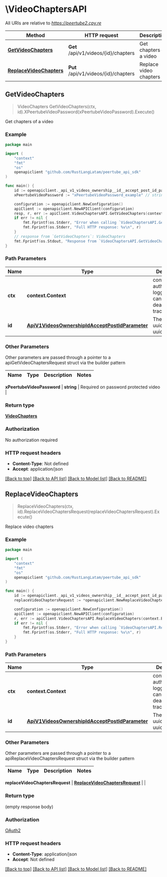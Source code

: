 # \VideoChaptersAPI

All URIs are relative to *https://peertube2.cpy.re*

Method | HTTP request | Description
------------- | ------------- | -------------
[**GetVideoChapters**](VideoChaptersAPI.md#GetVideoChapters) | **Get** /api/v1/videos/{id}/chapters | Get chapters of a video
[**ReplaceVideoChapters**](VideoChaptersAPI.md#ReplaceVideoChapters) | **Put** /api/v1/videos/{id}/chapters | Replace video chapters



## GetVideoChapters

> VideoChapters GetVideoChapters(ctx, id).XPeertubeVideoPassword(xPeertubeVideoPassword).Execute()

Get chapters of a video



### Example

```go
package main

import (
	"context"
	"fmt"
	"os"
	openapiclient "github.com/RustLangLatam/peertube_api_sdk"
)

func main() {
	id := openapiclient._api_v1_videos_ownership__id__accept_post_id_parameter{Int32: new(int32)} // ApiV1VideosOwnershipIdAcceptPostIdParameter | The object id, uuid or short uuid
	xPeertubeVideoPassword := "xPeertubeVideoPassword_example" // string | Required on password protected video (optional)

	configuration := openapiclient.NewConfiguration()
	apiClient := openapiclient.NewAPIClient(configuration)
	resp, r, err := apiClient.VideoChaptersAPI.GetVideoChapters(context.Background(), id).XPeertubeVideoPassword(xPeertubeVideoPassword).Execute()
	if err != nil {
		fmt.Fprintf(os.Stderr, "Error when calling `VideoChaptersAPI.GetVideoChapters``: %v\n", err)
		fmt.Fprintf(os.Stderr, "Full HTTP response: %v\n", r)
	}
	// response from `GetVideoChapters`: VideoChapters
	fmt.Fprintf(os.Stdout, "Response from `VideoChaptersAPI.GetVideoChapters`: %v\n", resp)
}
```

### Path Parameters


Name | Type | Description  | Notes
------------- | ------------- | ------------- | -------------
**ctx** | **context.Context** | context for authentication, logging, cancellation, deadlines, tracing, etc.
**id** | [**ApiV1VideosOwnershipIdAcceptPostIdParameter**](.md) | The object id, uuid or short uuid | 

### Other Parameters

Other parameters are passed through a pointer to a apiGetVideoChaptersRequest struct via the builder pattern


Name | Type | Description  | Notes
------------- | ------------- | ------------- | -------------

 **xPeertubeVideoPassword** | **string** | Required on password protected video | 

### Return type

[**VideoChapters**](VideoChapters.md)

### Authorization

No authorization required

### HTTP request headers

- **Content-Type**: Not defined
- **Accept**: application/json

[[Back to top]](#) [[Back to API list]](../README.md#documentation-for-api-endpoints)
[[Back to Model list]](../README.md#documentation-for-models)
[[Back to README]](../README.md)


## ReplaceVideoChapters

> ReplaceVideoChapters(ctx, id).ReplaceVideoChaptersRequest(replaceVideoChaptersRequest).Execute()

Replace video chapters



### Example

```go
package main

import (
	"context"
	"fmt"
	"os"
	openapiclient "github.com/RustLangLatam/peertube_api_sdk"
)

func main() {
	id := openapiclient._api_v1_videos_ownership__id__accept_post_id_parameter{Int32: new(int32)} // ApiV1VideosOwnershipIdAcceptPostIdParameter | The object id, uuid or short uuid
	replaceVideoChaptersRequest := *openapiclient.NewReplaceVideoChaptersRequest() // ReplaceVideoChaptersRequest |  (optional)

	configuration := openapiclient.NewConfiguration()
	apiClient := openapiclient.NewAPIClient(configuration)
	r, err := apiClient.VideoChaptersAPI.ReplaceVideoChapters(context.Background(), id).ReplaceVideoChaptersRequest(replaceVideoChaptersRequest).Execute()
	if err != nil {
		fmt.Fprintf(os.Stderr, "Error when calling `VideoChaptersAPI.ReplaceVideoChapters``: %v\n", err)
		fmt.Fprintf(os.Stderr, "Full HTTP response: %v\n", r)
	}
}
```

### Path Parameters


Name | Type | Description  | Notes
------------- | ------------- | ------------- | -------------
**ctx** | **context.Context** | context for authentication, logging, cancellation, deadlines, tracing, etc.
**id** | [**ApiV1VideosOwnershipIdAcceptPostIdParameter**](.md) | The object id, uuid or short uuid | 

### Other Parameters

Other parameters are passed through a pointer to a apiReplaceVideoChaptersRequest struct via the builder pattern


Name | Type | Description  | Notes
------------- | ------------- | ------------- | -------------

 **replaceVideoChaptersRequest** | [**ReplaceVideoChaptersRequest**](ReplaceVideoChaptersRequest.md) |  | 

### Return type

 (empty response body)

### Authorization

[OAuth2](../README.md#OAuth2)

### HTTP request headers

- **Content-Type**: application/json
- **Accept**: Not defined

[[Back to top]](#) [[Back to API list]](../README.md#documentation-for-api-endpoints)
[[Back to Model list]](../README.md#documentation-for-models)
[[Back to README]](../README.md)

